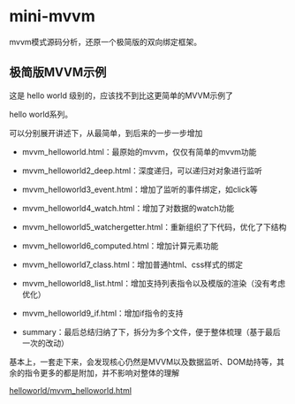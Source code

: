 # mini-mvvm

mvvm模式源码分析，还原一个极简版的双向绑定框架。

## 极简版MVVM示例

这是 hello world 级别的，应该找不到比这更简单的MVVM示例了

hello world系列。

可以分别展开讲述下，从最简单，到后来的一步一步增加

- mvvm_helloworld.html：最原始的mvvm，仅仅有简单的mvvm功能

- mvvm_helloworld2_deep.html：深度递归，可以递归对对象进行监听

- mvvm_helloworld3_event.html：增加了监听的事件绑定，如click等

- mvvm_helloworld4_watch.html：增加了对数据的watch功能

- mvvm_helloworld5_watchergetter.html：重新组织了下代码，优化了下结构

- mvvm_helloworld6_computed.html：增加计算元素功能

- mvvm_helloworld7_class.html：增加普通html、css样式的绑定

- mvvm_helloworld8_list.html：增加支持列表指令以及模版的渲染（没有考虑优化）

- mvvm_helloworld9_if.html：增加if指令的支持

- summary：最后总结归纳了下，拆分为多个文件，便于整体梳理（基于最后一次的改动）

基本上，一套走下来，会发现核心仍然是MVVM以及数据监听、DOM劫持等，其余的指令更多的都是附加，并不影响对整体的理解

[helloworld/mvvm_helloworld.html](helloworld/mvvm_helloworld.html)
